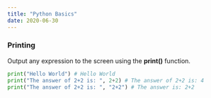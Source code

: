 ```yaml
---
title: "Python Basics"
date: 2020-06-30
---
```


### Printing

Output any expression to the screen using the **print()** function.


```python
print("Hello World") # Hello World
print("The answer of 2+2 is: ", 2+2) # The answer of 2+2 is: 4
print("The answer of 2+2 is: ", "2+2") # The answer is: 2+2
```
